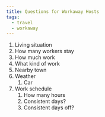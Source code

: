 ```yaml
---
title: Questions for Workaway Hosts
tags:
  - travel
  - workaway
---
```


1. Living situation
2. How many workers stay
3. How much work
4. What kind of work
5. Nearby town
6. Weather
	1. Car
7. Work schedule
	1. How many hours
	2. Consistent days?
	3. Consistent days off?